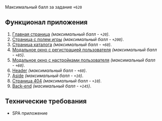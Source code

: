 Максимальный балл за задание `+620`

## Функционал приложения

 1. [Главная страница](modules/main-page.md) _(максимальный балл - `+20`)_.
 2. [Страница с полем игры](modules/playground.md) _(максимальный балл - `+200`)_.
 3. [Страница каталога](modules/library.md) _(максимальный балл - `+60`)_.
 4. [Модальное окно с регистрацией пользователя](modules/register.md) _(максимальный балл - `+85`)_.
 5. [Модальное окно с настройками пользователя](modules/settings.md) _(максимальный балл - `+60`)_.
 6. [Header](modules/header.md) _(максимальный балл - `+60`)_.
 7. [Aside](modules/aside.md) _(максимальный балл - `+10`)_.
 8. [Страница 404](modules/404-page.md) _(максимальный балл - `+10`)_.
 9. [Back-end](modules/back-end.md) _(масимальный балл - `+145`)_.

## Технические требования
 - SPA приложение
